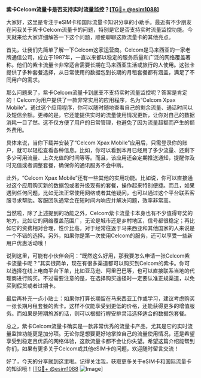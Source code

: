 **紫卡Celcom流量卡是否支持实时流量监控？[[TG💪+ @esim1088](https://t.me/s/esim1088)]**

大家好，这里是专注于eSIM卡和国际流量卡知识分享的小助手。最近有不少朋友在问我关于紫卡Celcom流量卡的问题，特别是它是否支持实时流量监控功能。今天就来给大家详细解答一下这个问题，顺便聊聊这款流量卡的其他亮点。

首先，让我们先简单了解一下Celcom这家运营商。Celcom是马来西亚的一家老牌通信公司，成立于1987年，一直以来都以稳定的服务质量和广泛的网络覆盖著称。他们的紫卡流量卡非常适合需要长期在马来西亚生活或旅行的人使用。这张卡提供了多种套餐选择，从日常使用的数据包到长期的月租套餐都有涵盖，满足了不同用户的需求。

那么问题来了，紫卡Celcom流量卡到底支不支持实时流量监控呢？答案是肯定的！Celcom为用户提供了一款非常实用的应用程序，名为“Celcom Xpax Mobile”。通过这个应用程序，你可以随时随地查看自己的剩余流量、通话时间以及短信余额。更棒的是，它还能提供实时的流量使用情况更新，让你对自己的数据消耗一目了然。这不仅方便了用户的日常管理，也避免了因为流量超额而产生的额外费用。

具体来说，当你下载并安装了“Celcom Xpax Mobile”应用后，只需登录你的账户，就可以轻松查看各种信息。比如，你可以看到本月已经用了多少流量、还剩下多少可用流量、上次充值的时间等等。而且，该应用还会定期推送通知，提醒你及时充值或者调整套餐，确保你的通讯服务不会中断。

此外，“Celcom Xpax Mobile”还有一些其他的实用功能。比如说，你可以直接通过这个应用购买新的数据包或者升级现有的套餐，操作起来特别便捷。而且，如果遇到任何问题，比如无法正常使用网络或者其他疑问，也可以通过这个平台联系客服寻求帮助。客服团队通常会在短时间内响应并解决问题，效率非常高。

当然啦，除了上述提到的功能之外，Celcom紫卡流量卡本身也有不少值得夸奖的地方。比如它的网络覆盖范围广，无论是城市还是乡村地区，信号都很稳定；再比如它的资费相对合理，性价比高，对于经常往返于马来西亚和其他国家的人来说是一个不错的选择。另外，如果你是第一次使用Celcom的服务，还可以享受一些新用户优惠活动哦！

说到这里，可能有小伙伴会问：“既然这么好用，那我要怎么申请一张Celcom紫卡流量卡呢？”其实很简单，现在有很多渠道都可以购买到Celcom的紫卡。你可以选择在线上电商平台下单，比如亚马逊、阿里巴巴等，也可以直接联系当地的代理商进行购买。不过需要注意的是，在选择购买途径时一定要认准正规渠道，以免买到假货或者过期卡。

最后再补充一点小贴士：如果你打算长期留在马来西亚工作或学习，建议考虑购买一张长期月租套餐的紫卡。这样不仅能享受到更低的价格，还能获得更多的增值服务。而如果是短期旅游的话，则可以根据行程安排灵活选择适合的数据包套餐。

总之，紫卡Celcom流量卡确实是一款非常优秀的流量卡产品，尤其是它的实时流量监控功能更是加分项。无论你是想要更好地掌控自己的流量使用情况，还是希望享受到稳定且优质的网络体验，这款流量卡都不会让你失望。希望这篇介绍能帮到你们，如果有更多关于Celcom或其他eSIM卡的问题，欢迎随时留言交流！

好了，今天的分享就到这里啦。记得关注我，获取更多关于eSIM卡和国际流量卡的知识哦！[[TG💪+ @esim1088](https://t.me/s/esim1088) ![Image](https://i.postimg.cc/4NQfJmqS/Snipaste-2025-05-13-00-14-12.png)]